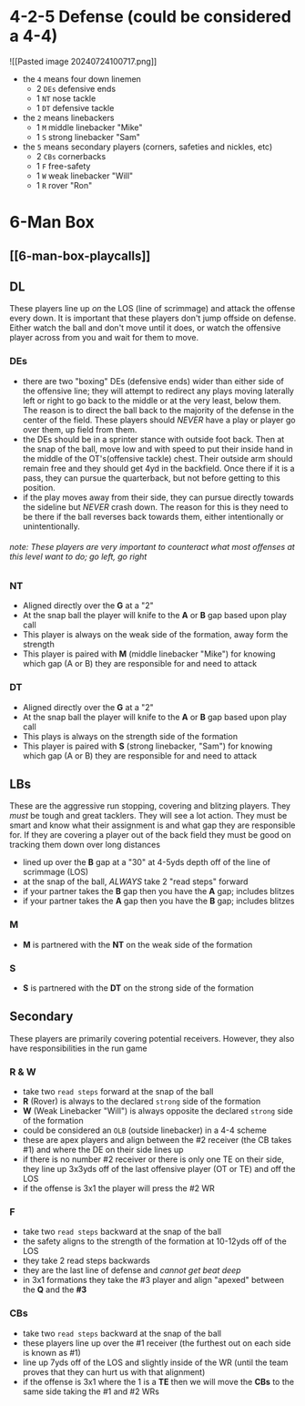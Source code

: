 # 4-2-5 Defense (could be considered a 4-4)

![[Pasted image 20240724100717.png]]

- the `4` means four down linemen
	- 2 `DEs` defensive ends
	- 1 `NT` nose tackle
	- 1 `DT` defensive tackle
- the `2` means linebackers
	- 1 `M` middle linebacker "Mike"
	- 1 `S` strong linebacker "Sam"
- the `5` means secondary players (corners, safeties and nickles, etc)
	- 2 `CBs` cornerbacks
	- 1 `F` free-safety
	- 1 `W` weak linebacker "Will"
	- 1 `R` rover "Ron"


# 6-Man Box

## [[6-man-box-playcalls]]

## DL

These players line up _on_ the LOS (line of scrimmage) and attack the offense every down. It is important that these players don't jump offside on defense. Either watch the ball and don't move until it does, or watch the offensive player across from you and wait for them to move.

### DEs
- there are two "boxing" DEs (defensive ends) wider than either side of the offensive line; they will attempt to redirect any plays moving laterally left or right to go back to the middle or at the very least, below them. The reason is to direct the ball back to the majority of the defense in the center of the field. These players should _NEVER_ have a play or player go over them, up field from them.  
- the DEs should be in a sprinter stance with outside foot back. Then at the snap of the ball, move low and with speed to put their inside hand in the middle of the OT's(offensive tackle) chest. Their outside arm should remain free and they should get 4yd in the backfield. Once there if it is a pass, they can pursue the quarterback, but not before getting to this position.
- if the play moves away from their side, they can pursue directly towards the sideline but _NEVER_ crash down. The reason for this is they need to be there if the ball reverses back towards them, either intentionally or unintentionally.
###### note: These players are very important to counteract what most offenses at this level want to do; go left, go right
### NT
- Aligned directly over the **G** at a "2"
- At the snap ball the player will knife to the **A** or **B** gap based upon play call
- This player is always on the weak side of the formation, away form the strength
- This player is paired with **M** (middle linebacker "Mike") for knowing which gap (A or B) they are responsible for and need to attack

### DT
- Aligned directly over the **G** at a "2"
- At the snap ball the player will knife to the **A** or **B** gap based upon play call
- This plays is always on the strength side of the formation
- This player is paired with **S** (strong linebacker, "Sam") for knowing which gap (A or B) they are responsible for and need to attack

## LBs

These are the aggressive run stopping, covering and blitzing players. They _must_ be tough and great tacklers. They will see a lot action. They must be smart and know what their assignment is and what gap they are responsible for. If they are covering a player out of the back field they must be good on tracking them down over long distances

- lined up over the **B** gap at a "30" at 4-5yds depth off of the line of scrimmage (LOS)
- at the snap of the ball, _ALWAYS_ take 2 "read steps" forward
- if your partner takes the **B** gap then you have the **A** gap; includes blitzes
- if your partner takes the **A** gap then you have the **B** gap; includes blitzes
### M
- **M** is partnered with the **NT** on the weak side of the formation
### S
- **S** is partnered with the **DT** on the strong side of the formation


## Secondary

These players are primarily covering potential receivers. However, they also have responsibilities in the run game
### R & W
- take two `read steps` forward at the snap of the ball 
- **R** (Rover) is always to the declared `strong` side of the formation
- **W** (Weak Linebacker "Will") is always opposite the declared `strong` side of the formation
- could be considered an `OLB` (outside linebacker) in a 4-4 scheme
- these are apex players and align between the #2 receiver (the CB takes #1) and where the DE on their side lines up
- if there is no number #2 receiver or there is only one TE on their side, they line up 3x3yds off of the last offensive player (OT or TE) and off the LOS
- if the offense is 3x1 the player will press the #2 WR
### F
- take two `read steps` backward at the snap of the ball 
- the safety aligns to the strength of the formation at 10-12yds off of the LOS
- they take 2 read steps backwards
- they are the last line of defense and _cannot get beat deep_
- in 3x1 formations they take the #3 player and align "apexed" between the **Q** and the **#3**
### CBs
- take two `read steps` backward at the snap of the ball 
- these players line up over the #1 receiver (the furthest out on each side is known as #1)
- line up 7yds off of the LOS and slightly inside of the WR (until the team proves that they can hurt us with that alignment)
- if the offense is 3x1 where the 1 is a **TE** then we will move the **CBs** to the same side taking the #1 and #2 WRs
